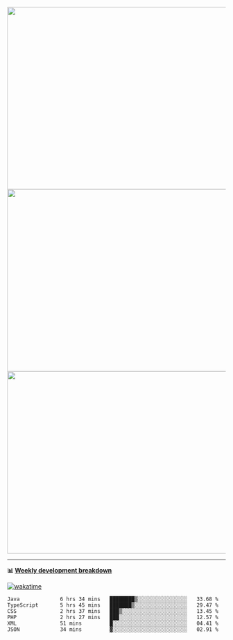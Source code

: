 <p float="left" align="middle"><img src="https://user-images.githubusercontent.com/56089155/195064669-12bd89bb-53c9-44b1-9fd8-993f93f585e1.png" width="600px" height="420px">
<img src="https://user-images.githubusercontent.com/56089155/195064706-c37aa3c8-f669-46c9-abba-1eadcbb910c5.png" width="600px" height="420px">
<img src="https://user-images.githubusercontent.com/56089155/195064753-0de674c7-4fc7-4831-a8a5-402e19cc77be.png" width="600px" height="420px"></p>

<hr />

**📊 [Weekly development breakdown](https://wakatime.com/@Ari24)**

[![wakatime](https://wakatime.com/badge/user/ca34c016-707f-4382-84cf-1823913a1423.svg)](https://wakatime.com/@ca34c016-707f-4382-84cf-1823913a1423)

<!--START_SECTION:waka-->

```text
Java             6 hrs 34 mins   ████████▒░░░░░░░░░░░░░░░░   33.68 %
TypeScript       5 hrs 45 mins   ███████▒░░░░░░░░░░░░░░░░░   29.47 %
CSS              2 hrs 37 mins   ███▒░░░░░░░░░░░░░░░░░░░░░   13.45 %
PHP              2 hrs 27 mins   ███░░░░░░░░░░░░░░░░░░░░░░   12.57 %
XML              51 mins         █░░░░░░░░░░░░░░░░░░░░░░░░   04.41 %
JSON             34 mins         ▓░░░░░░░░░░░░░░░░░░░░░░░░   02.91 %
```

<!--END_SECTION:waka-->
